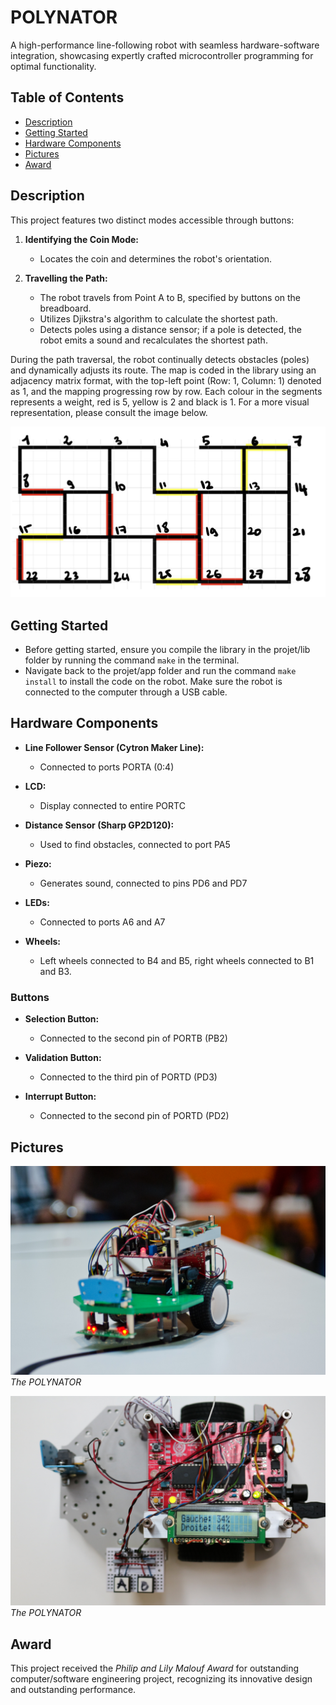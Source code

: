 # POLYNATOR

A high-performance line-following robot with seamless hardware-software integration, showcasing expertly crafted microcontroller programming for optimal functionality.

## Table of Contents

- [Description](#description)
- [Getting Started](#getting-started)
- [Hardware Components](#hardware-components)
- [Pictures](#pictures)
- [Award](#award)

## Description
This project features two distinct modes accessible through buttons:

1. **Identifying the Coin Mode:**
   - Locates the coin and determines the robot's orientation.

2. **Travelling the Path:**
   - The robot travels from Point A to B, specified by buttons on the breadboard.
   - Utilizes Djikstra's algorithm to calculate the shortest path.
   - Detects poles using a distance sensor; if a pole is detected, the robot emits a sound and recalculates the shortest path.
   
During the path traversal, the robot continually detects obstacles (poles) and dynamically adjusts its route.
The map is coded in the library using an adjacency matrix format, with the top-left point (Row: 1, Column: 1) 
denoted as 1, and the mapping progressing row by row. Each colour in the segments represents a weight, red is 5, yellow is 2 and black is 1. 
For a more visual representation, please consult the image below.

![Map Representation](doc/map.jpg)

## Getting Started
- Before getting started, ensure you compile the library in the projet/lib folder by running the command `make` 
  in the terminal.
- Navigate back to the projet/app folder and run the command `make install` to install the code on the robot. Make sure 
  the robot is connected to the computer through a USB cable. 

## Hardware Components

- **Line Follower Sensor (Cytron Maker Line):**
  - Connected to ports PORTA (0:4)

- **LCD:**
  - Display connected to entire PORTC

- **Distance Sensor (Sharp GP2D120):**
  - Used to find obstacles, connected to port PA5

- **Piezo:**
  - Generates sound, connected to pins PD6 and PD7

- **LEDs:**
  - Connected to ports A6 and A7

- **Wheels:**
  - Left wheels connected to B4 and B5, right wheels connected to B1 and B3.

### Buttons

- **Selection Button:**
  - Connected to the second pin of PORTB (PB2)

- **Validation Button:**
  - Connected to the third pin of PORTD (PD3)

- **Interrupt Button:**
  - Connected to the second pin of PORTD (PD2)

## Pictures

![Picture 1](/doc/polynator1.png)
*The POLYNATOR*

![Picture 2](/doc/polynator2.png)
*The POLYNATOR*

## Award

This project received the *Philip and Lily Malouf Award* for outstanding computer/software engineering project, recognizing its innovative design and outstanding performance.
